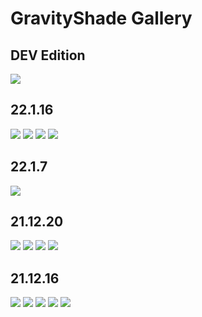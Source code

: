 <h1>GravityShade Gallery</h1>

<h2>DEV Edition</h2>
<img src="https://raw.githubusercontent.com/OttCS/GravityShadeGallery/main/dev/reflections.webp">

<h2>22.1.16</h2>
<img src="https://raw.githubusercontent.com/OttCS/GravityShadeGallery/main/22.1.16/hotsprings.webp">
<img src="https://raw.githubusercontent.com/OttCS/GravityShadeGallery/main/22.1.16/jungle.webp">
<img src="https://raw.githubusercontent.com/OttCS/GravityShadeGallery/main/22.1.16/lake.webp">
<img src="https://raw.githubusercontent.com/OttCS/GravityShadeGallery/main/22.1.16/monument.webp">

<h2>22.1.7</h2>
<img src="https://raw.githubusercontent.com/OttCS/GravityShadeGallery/main/22.1.7/terralith_autumn.webp">

<h2>21.12.20</h2>
<img src="https://raw.githubusercontent.com/OttCS/GravityShadeGallery/main/21.12.20/azaelea.webp">
<img src="https://raw.githubusercontent.com/OttCS/GravityShadeGallery/main/21.12.20/outpost.webp">
<img src="https://raw.githubusercontent.com/OttCS/GravityShadeGallery/main/21.12.20/portal.webp">
<img src="https://raw.githubusercontent.com/OttCS/GravityShadeGallery/main/21.12.20/temple.webp">

<h2>21.12.16</h2>
<img src="https://raw.githubusercontent.com/OttCS/GravityShadeGallery/main/21.12.16/caves-21.12.16.webp">
<img src="https://raw.githubusercontent.com/OttCS/GravityShadeGallery/main/21.12.16/nether-21.12.16.webp">
<img src="https://raw.githubusercontent.com/OttCS/GravityShadeGallery/main/21.12.16/peaks-21.12.16.webp">
<img src="https://raw.githubusercontent.com/OttCS/GravityShadeGallery/main/21.12.16/portal-21.12.16.webp">
<img src="https://raw.githubusercontent.com/OttCS/GravityShadeGallery/main/21.12.16/village-21.12.16.webp">
